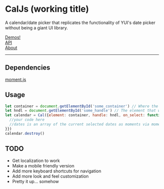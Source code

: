 # CalJs (working title)
A calendar/date picker that replicates the functionality of YUI's date picker without being a giant UI library.

[Demos!](https://ayehavgunne.github.io/caljs/)  
[API](https://ayehavgunne.github.io/caljs/api.html)  
[About](https://ayehavgunne.github.io/caljs/about.html)  

---

## Dependencies
[moment.js](https://momentjs.com)

## Usage
```javascript
let container = document.getElementById('some_container') // Where the calendar will reside in HTML
let hndl = document.getElementById('some_handle') // The element that when clicked with reveal the hidden calendar
let calendar = Cal({element: container, handle: hndl, on_select: function(dates) {
  //your code here
  //dates is an array of the current selected dates as moments via moment.js
}})
calendar.destroy()

``` 

## TODO

- Get localization to work
- Make a mobile friendly version
- Add more keyboard shortcuts for navigation
- Add more look and feel customization
- Pretty it up... somehow
